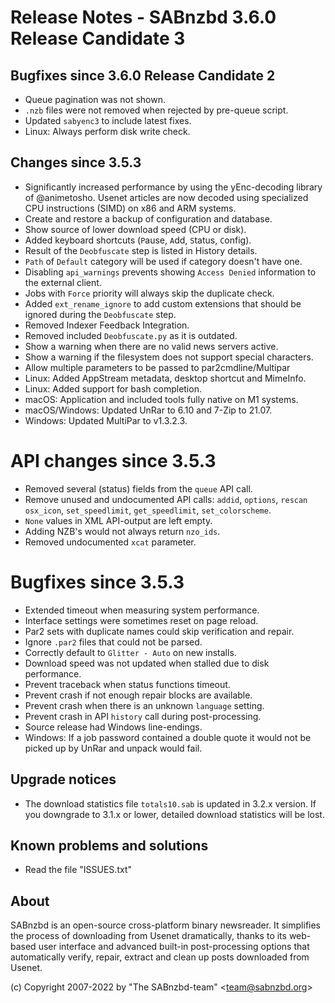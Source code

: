 Release Notes - SABnzbd 3.6.0 Release Candidate 3
=========================================================

## Bugfixes since 3.6.0 Release Candidate 2
- Queue pagination was not shown.
- `.nzb` files were not removed when rejected by pre-queue script.
- Updated `sabyenc3` to include latest fixes.
- Linux: Always perform disk write check.

## Changes since 3.5.3
- Significantly increased performance by using the yEnc-decoding
  library of @animetosho. Usenet articles are now decoded using
  specialized CPU instructions (SIMD) on x86 and ARM systems.
- Create and restore a backup of configuration and database.
- Show source of lower download speed (CPU or disk).
- Added keyboard shortcuts (`P`ause, `A`dd, `S`tatus, `C`onfig).
- Result of the `Deobfuscate` step is listed in History details.
- `Path` of `Default` category will be used if category doesn't have one.
- Disabling `api_warnings` prevents showing `Access Denied`
  information to the external client.
- Jobs with `Force` priority will always skip the duplicate check.
- Added `ext_rename_ignore` to add custom extensions that should
  be ignored during the `Deobfuscate` step.
- Removed Indexer Feedback Integration.
- Removed included `Deobfuscate.py` as it is outdated.
- Show a warning when there are no valid news servers active.
- Show a warning if the filesystem does not support special characters.
- Allow multiple parameters to be passed to par2cmdline/Multipar
- Linux: Added AppStream metadata, desktop shortcut and MimeInfo.
- Linux: Added support for bash completion.
- macOS: Application and included tools fully native on M1 systems.
- macOS/Windows: Updated UnRar to 6.10 and 7-Zip to 21.07.
- Windows: Updated MultiPar to v1.3.2.3.

# API changes since 3.5.3
- Removed several (status) fields from the `queue` API call.
- Remove unused and undocumented API calls: `addid`, `options`, `rescan`
  `osx_icon`, `set_speedlimit`, `get_speedlimit`, `set_colorscheme`.
- `None` values in XML API-output are left empty.
- Adding NZB's would not always return `nzo_ids`.
- Removed undocumented `xcat` parameter.

# Bugfixes since 3.5.3
- Extended timeout when measuring system performance.
- Interface settings were sometimes reset on page reload.
- Par2 sets with duplicate names could skip verification and repair.
- Ignore `.par2` files that could not be parsed.
- Correctly default to `Glitter - Auto` on new installs.
- Download speed was not updated when stalled due to disk performance.
- Prevent traceback when status functions timeout.
- Prevent crash if not enough repair blocks are available.
- Prevent crash when there is an unknown `language` setting.
- Prevent crash in API `history` call during post-processing.
- Source release had Windows line-endings.
- Windows: If a job password contained a double quote it
  would not be picked up by UnRar and unpack would fail.

## Upgrade notices
- The download statistics file `totals10.sab` is updated in 3.2.x
  version. If you downgrade to 3.1.x or lower, detailed download
  statistics will be lost.

## Known problems and solutions
- Read the file "ISSUES.txt"

## About
  SABnzbd is an open-source cross-platform binary newsreader.
  It simplifies the process of downloading from Usenet dramatically, thanks
  to its web-based user interface and advanced built-in post-processing options
  that automatically verify, repair, extract and clean up posts downloaded
  from Usenet.

  (c) Copyright 2007-2022 by "The SABnzbd-team" \<team@sabnzbd.org\>
